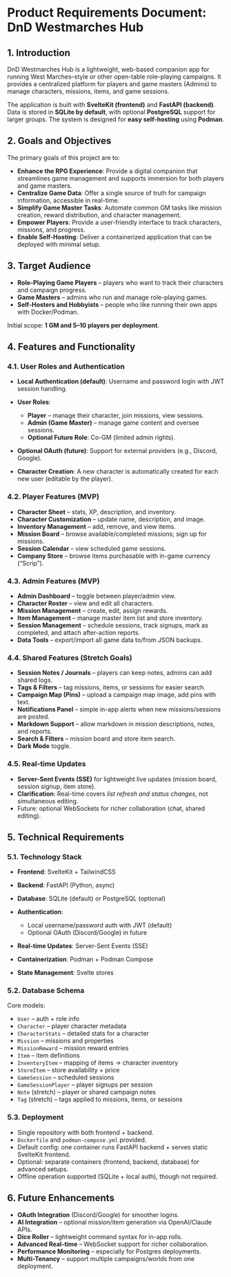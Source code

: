 # Product Requirements Document: DnD Westmarches Hub

## 1. Introduction

DnD Westmarches Hub is a lightweight, web-based companion app for running West Marches–style or other open-table role-playing campaigns. It provides a centralized platform for players and game masters (Admins) to manage characters, missions, items, and game sessions.

The application is built with **SvelteKit (frontend)** and **FastAPI (backend)**. Data is stored in **SQLite by default**, with optional **PostgreSQL** support for larger groups. The system is designed for **easy self-hosting** using **Podman**.

## 2. Goals and Objectives

The primary goals of this project are to:

* **Enhance the RPG Experience**: Provide a digital companion that streamlines game management and supports immersion for both players and game masters.
* **Centralize Game Data**: Offer a single source of truth for campaign information, accessible in real-time.
* **Simplify Game Master Tasks**: Automate common GM tasks like mission creation, reward distribution, and character management.
* **Empower Players**: Provide a user-friendly interface to track characters, missions, and progress.
* **Enable Self-Hosting**: Deliver a containerized application that can be deployed with minimal setup.

## 3. Target Audience

* **Role-Playing Game Players** – players who want to track their characters and campaign progress.
* **Game Masters** – admins who run and manage role-playing games.
* **Self-Hosters and Hobbyists** – people who like running their own apps with Docker/Podman.

Initial scope: **1 GM and 5–10 players per deployment**.

## 4. Features and Functionality

### 4.1. User Roles and Authentication

* **Local Authentication (default)**: Username and password login with JWT session handling.
* **User Roles**:

  * **Player** – manage their character, join missions, view sessions.
  * **Admin (Game Master)** – manage game content and oversee sessions.
  * **Optional Future Role**: Co-GM (limited admin rights).
* **Optional OAuth (future)**: Support for external providers (e.g., Discord, Google).
* **Character Creation**: A new character is automatically created for each new user (editable by the player).

### 4.2. Player Features (MVP)

* **Character Sheet** – stats, XP, description, and inventory.
* **Character Customization** – update name, description, and image.
* **Inventory Management** – add, remove, and view items.
* **Mission Board** – browse available/completed missions; sign up for missions.
* **Session Calendar** – view scheduled game sessions.
* **Company Store** – browse items purchasable with in-game currency (“Scrip”).

### 4.3. Admin Features (MVP)

* **Admin Dashboard** – toggle between player/admin view.
* **Character Roster** – view and edit all characters.
* **Mission Management** – create, edit, assign rewards.
* **Item Management** – manage master item list and store inventory.
* **Session Management** – schedule sessions, track signups, mark as completed, and attach after-action reports.
* **Data Tools** – export/import all game data to/from JSON backups.

### 4.4. Shared Features (Stretch Goals)

* **Session Notes / Journals** – players can keep notes, admins can add shared logs.
* **Tags & Filters** – tag missions, items, or sessions for easier search.
* **Campaign Map (Pins)** – upload a campaign map image, add pins with text.
* **Notifications Panel** – simple in-app alerts when new missions/sessions are posted.
* **Markdown Support** – allow markdown in mission descriptions, notes, and reports.
* **Search & Filters** – mission board and store item search.
* **Dark Mode** toggle.

### 4.5. Real-time Updates

* **Server-Sent Events (SSE)** for lightweight live updates (mission board, session signup, item store).
* **Clarification**: Real-time covers *list refresh and status changes*, not simultaneous editing.
* Future: optional WebSockets for richer collaboration (chat, shared editing).

## 5. Technical Requirements

### 5.1. Technology Stack

* **Frontend**: SvelteKit + TailwindCSS
* **Backend**: FastAPI (Python, async)
* **Database**: SQLite (default) or PostgreSQL (optional)
* **Authentication**:

  * Local username/password auth with JWT (default)
  * Optional OAuth (Discord/Google) in future
* **Real-time Updates**: Server-Sent Events (SSE)
* **Containerization**: Podman + Podman Compose
* **State Management**: Svelte stores

### 5.2. Database Schema

Core models:

* `User` – auth + role info
* `Character` – player character metadata
* `CharacterStats` – detailed stats for a character
* `Mission` – missions and properties
* `MissionReward` – mission reward entries
* `Item` – item definitions
* `InventoryItem` – mapping of items → character inventory
* `StoreItem` – store availability + price
* `GameSession` – scheduled sessions
* `GameSessionPlayer` – player signups per session
* `Note` (stretch) – player or shared campaign notes
* `Tag` (stretch) – tags applied to missions, items, or sessions

### 5.3. Deployment

* Single repository with both frontend + backend.
* `Dockerfile` and `podman-compose.yml` provided.
* Default config: one container runs FastAPI backend + serves static SvelteKit frontend.
* Optional: separate containers (frontend, backend, database) for advanced setups.
* Offline operation supported (SQLite + local auth), though not required.

## 6. Future Enhancements

* **OAuth Integration** (Discord/Google) for smoother logins.
* **AI Integration** – optional mission/item generation via OpenAI/Claude APIs.
* **Dice Roller** – lightweight command syntax for in-app rolls.
* **Advanced Real-time** – WebSocket support for richer collaboration.
* **Performance Monitoring** – especially for Postgres deployments.
* **Multi-Tenancy** – support multiple campaigns/worlds from one deployment.
